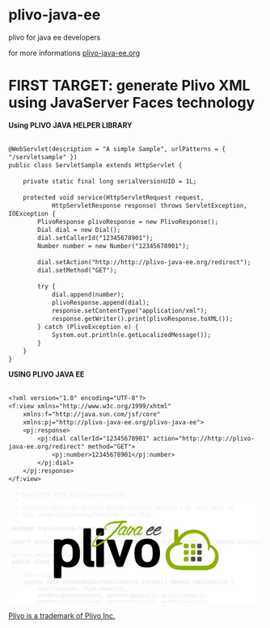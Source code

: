 plivo-java-ee
=============

plivo for java ee developers

for more informations <a href="http://www.plivo-java-ee.org/">plivo-java-ee.org</a>

<h1> FIRST TARGET: generate Plivo XML using JavaServer Faces technology</h1>

<b>Using PLIVO JAVA HELPER LIBRARY</b>

```

@WebServlet(description = "A simple Sample", urlPatterns = { "/servletsample" })
public class ServletSample extends HttpServlet {

	private static final long serialVersionUID = 1L;

	protected void service(HttpServletRequest request,
			HttpServletResponse response) throws ServletException, IOException {
		PlivoResponse plivoResponse = new PlivoResponse();
		Dial dial = new Dial();
		dial.setCallerId("12345678901");
		Number number = new Number("12345678901");

		dial.setAction("http://http://plivo-java-ee.org/redirect");
		dial.setMethod("GET");

		try {
			dial.append(number);
			plivoResponse.append(dial);
			response.setContentType("application/xml");
			response.getWriter().print(plivoResponse.toXML());
		} catch (PlivoException e) {
			System.out.println(e.getLocalizedMessage());
		}
	}
}

```

<b>USING PLIVO JAVA EE</b>

```

<?xml version="1.0" encoding="UTF-8"?>
<f:view xmlns="http://www.w3c.org/1999/xhtml"
	xmlns:f="http://java.sun.com/jsf/core"
	xmlns:pj="http://plivo-java-ee.org/plivo-java-ee">
	<pj:response>
		<pj:dial callerId="12345678901" action="http://http://plivo-java-ee.org/redirect" method="GET">
			<pj:number>12345678901</pj:number>
		</pj:dial>
	</pj:response>
</f:view>

```

<img src="docs/plivo_javaee_im.jpg">

<a href="http://www.plivo.com/">Plivo is a trademark of Plivo Inc.</a>
